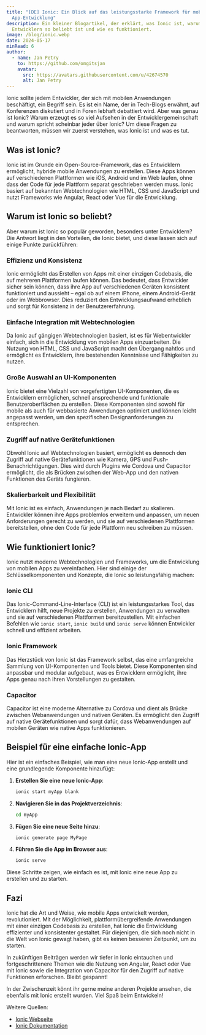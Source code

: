 ```yaml
---
title: "[DE] Ionic: Ein Blick auf das leistungsstarke Framework für mobile
  App-Entwicklung"
description: Ein kleiner Blogartikel, der erklärt, was Ionic ist, warum es bei
  Entwicklern so beliebt ist und wie es funktioniert.
image: /blog/ionic.webp
date: 2024-05-17
minRead: 6
author:
  - name: Jan Petry
    to: https://github.com/omgitsjan
    avatar:
      src: https://avatars.githubusercontent.com/u/42674570
      alt: Jan Petry
---
```


Ionic sollte jedem Entwickler, der sich mit mobilen Anwendungen beschäftigt, ein Begriff sein. Es ist ein Name, der in Tech-Blogs erwähnt, auf Konferenzen diskutiert und in Foren lebhaft debattiert wird. Aber was genau ist Ionic? Warum erzeugt es so viel Aufsehen in der Entwicklergemeinschaft und warum spricht scheinbar jeder über Ionic? Um diese Fragen zu beantworten, müssen wir zuerst verstehen, was Ionic ist und was es tut.

## Was ist Ionic?

Ionic ist im Grunde ein Open-Source-Framework, das es Entwicklern ermöglicht, hybride mobile Anwendungen zu erstellen. Diese Apps können auf verschiedenen Plattformen wie iOS, Android und im Web laufen, ohne dass der Code für jede Plattform separat geschrieben werden muss. Ionic basiert auf bekannten Webtechnologien wie HTML, CSS und JavaScript und nutzt Frameworks wie Angular, React oder Vue für die Entwicklung.

## Warum ist Ionic so beliebt?

Aber warum ist Ionic so populär geworden, besonders unter Entwicklern? Die Antwort liegt in den Vorteilen, die Ionic bietet, und diese lassen sich auf einige Punkte zurückführen:

### Effizienz und Konsistenz

Ionic ermöglicht das Erstellen von Apps mit einer einzigen Codebasis, die auf mehreren Plattformen laufen können. Das bedeutet, dass Entwickler sicher sein können, dass ihre App auf verschiedenen Geräten konsistent funktioniert und aussieht – egal ob auf einem iPhone, einem Android-Gerät oder im Webbrowser. Dies reduziert den Entwicklungsaufwand erheblich und sorgt für Konsistenz in der Benutzererfahrung.

### Einfache Integration mit Webtechnologien

Da Ionic auf gängigen Webtechnologien basiert, ist es für Webentwickler einfach, sich in die Entwicklung von mobilen Apps einzuarbeiten. Die Nutzung von HTML, CSS und JavaScript macht den Übergang nahtlos und ermöglicht es Entwicklern, ihre bestehenden Kenntnisse und Fähigkeiten zu nutzen.

### Große Auswahl an UI-Komponenten

Ionic bietet eine Vielzahl von vorgefertigten UI-Komponenten, die es Entwicklern ermöglichen, schnell ansprechende und funktionale Benutzeroberflächen zu erstellen. Diese Komponenten sind sowohl für mobile als auch für webbasierte Anwendungen optimiert und können leicht angepasst werden, um den spezifischen Designanforderungen zu entsprechen.

### Zugriff auf native Gerätefunktionen

Obwohl Ionic auf Webtechnologien basiert, ermöglicht es dennoch den Zugriff auf native Gerätefunktionen wie Kamera, GPS und Push-Benachrichtigungen. Dies wird durch Plugins wie Cordova und Capacitor ermöglicht, die als Brücken zwischen der Web-App und den nativen Funktionen des Geräts fungieren.

### Skalierbarkeit und Flexibilität

Mit Ionic ist es einfach, Anwendungen je nach Bedarf zu skalieren. Entwickler können ihre Apps problemlos erweitern und anpassen, um neuen Anforderungen gerecht zu werden, und sie auf verschiedenen Plattformen bereitstellen, ohne den Code für jede Plattform neu schreiben zu müssen.

## Wie funktioniert Ionic?

Ionic nutzt moderne Webtechnologien und Frameworks, um die Entwicklung von mobilen Apps zu vereinfachen. Hier sind einige der Schlüsselkomponenten und Konzepte, die Ionic so leistungsfähig machen:

### Ionic CLI

Das Ionic-Command-Line-Interface (CLI) ist ein leistungsstarkes Tool, das Entwicklern hilft, neue Projekte zu erstellen, Anwendungen zu verwalten und sie auf verschiedenen Plattformen bereitzustellen. Mit einfachen Befehlen wie `ionic start`, `ionic build` und `ionic serve` können Entwickler schnell und effizient arbeiten.

### Ionic Framework

Das Herzstück von Ionic ist das Framework selbst, das eine umfangreiche Sammlung von UI-Komponenten und Tools bietet. Diese Komponenten sind anpassbar und modular aufgebaut, was es Entwicklern ermöglicht, ihre Apps genau nach ihren Vorstellungen zu gestalten.

### Capacitor

Capacitor ist eine moderne Alternative zu Cordova und dient als Brücke zwischen Webanwendungen und nativen Geräten. Es ermöglicht den Zugriff auf native Gerätefunktionen und sorgt dafür, dass Webanwendungen auf mobilen Geräten wie native Apps funktionieren.

## Beispiel für eine einfache Ionic-App

Hier ist ein einfaches Beispiel, wie man eine neue Ionic-App erstellt und eine grundlegende Komponente hinzufügt:

1. **Erstellen Sie eine neue Ionic-App**:
   ```bash
   ionic start myApp blank
   ```
2. **Navigieren Sie in das Projektverzeichnis**:
   ```bash
   cd myApp
   ```
3. **Fügen Sie eine neue Seite hinzu**:
   ```bash
   ionic generate page MyPage
   ```
4. **Führen Sie die App im Browser aus**:
   ```bash
   ionic serve
   ```

Diese Schritte zeigen, wie einfach es ist, mit Ionic eine neue App zu erstellen und zu starten.

## Fazi

Ionic hat die Art und Weise, wie mobile Apps entwickelt werden, revolutioniert. Mit der Möglichkeit, plattformübergreifende Anwendungen mit einer einzigen Codebasis zu erstellen, hat Ionic die Entwicklung effizienter und konsistenter gestaltet. Für diejenigen, die sich noch nicht in die Welt von Ionic gewagt haben, gibt es keinen besseren Zeitpunkt, um zu starten.

In zukünftigen Beiträgen werden wir tiefer in Ionic eintauchen und fortgeschrittenere Themen wie die Nutzung von Angular, React oder Vue mit Ionic sowie die Integration von Capacitor für den Zugriff auf native Funktionen erforschen. Bleibt gespannt!

In der Zwischenzeit könnt ihr gerne meine anderen Projekte ansehen, die ebenfalls mit Ionic erstellt wurden. Viel Spaß beim Entwickeln!

Weitere Quellen:

- [Ionic Webseite](https://ionicframework.com)
- [Ionic Dokumentation](https://ionicframework.com/docs)
